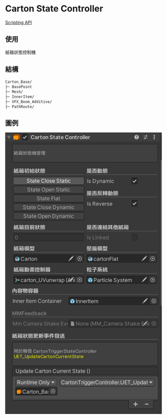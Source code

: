# Carton State Controller

[Scripting API]()

## 使用

紙箱狀態控制機

## 結構

```
Carton_Base/
├─ BasePoint
├─ Mesh/
├─ InnerItem/
├─ VFX_Boom_Additive/
├─ PathRoute/
```

## 圖例

![](../resources/CartonStateControllerpng.png)
